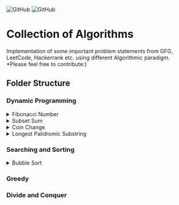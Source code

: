 
<img alt="GitHub" src="https://img.shields.io/github/license/VIJESHG/Algorithms?style=plastic"> <img alt="GitHub" src="https://img.shields.io/badge/Algorithms-Algorithms-brightgreen?style=plastic">


# Collection of Algorithms
Implementation of some important problem statements from GFG, LeetCode, Hackerrank etc. using different Algorithmic paradigm.
<br>
*Please feel free to contribute:)
## Folder Structure
### Dynamic Programming
<details>
         <summary>Fibonacci Number</summary>
         <p>The Fibonacci numbers, commonly denoted F(n) form a sequence, called the Fibonacci sequence, such that each number is the sum of the two preceding ones, starting from 0 and 1.</p>
 </details>   
 
<details>
         <summary>Subset Sum</summary>
         <p><li>Subset sum problem with Recursion & DP</li>
         <li>Find count of Subset sum using DP</li>
         <li>Find if the array can be partitioned into two subsets such that the sum of elements in both subsets is equal</li>
         </p>
 </details>   
 
<details>
         <summary>Coin Change</summary>
         <p><li>Find the number of ways to achieve change using given coins (Recursion & DP approach)</li>
         <li>Find minimum coin change using given coin collection.</li>
         </p>
 </details>

 <details>
         <summary>Longest Palidromic Substring</summary>
         <p><li>Given a string s, return the longest palindromic substring in s.</li>
         </p>
 </details>  
 
### Searching and Sorting ###
<details>
         <summary>Bubble Sort</summary>
         <p><li>Worst & Average case time complexity : O(n*n)</li>
         <li>Best case time complexity when array is already sorted : O(n)</li>
         </p>
 </details>  

### Greedy ###
### Divide and Conquer ###
